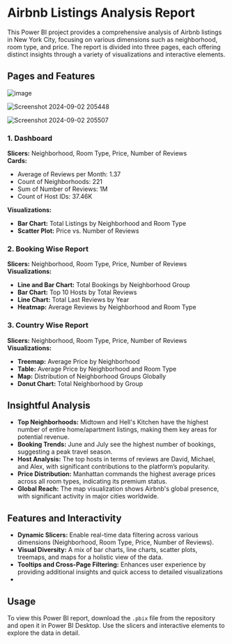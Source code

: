 # Airbnb Listings Analysis Report

This Power BI project provides a comprehensive analysis of Airbnb listings in New York City, focusing on various dimensions such as neighborhood, room type, and price. The report is divided into three pages, each offering distinct insights through a variety of visualizations and interactive elements.

## Pages and Features

![image](https://github.com/user-attachments/assets/ec31b8fc-37d3-4382-83e2-0d68d6946962)

![Screenshot 2024-09-02 205448](https://github.com/user-attachments/assets/252f80e7-02f2-4eb3-adaa-259e981c83f2)

![Screenshot 2024-09-02 205507](https://github.com/user-attachments/assets/f55a7cd6-a9f2-4b38-8aa6-4951468b06de)


### 1. Dashboard

**Slicers:** Neighborhood, Room Type, Price, Number of Reviews  
**Cards:**  
- Average of Reviews per Month: 1.37  
- Count of Neighborhoods: 221  
- Sum of Number of Reviews: 1M  
- Count of Host IDs: 37.46K

**Visualizations:**  
- **Bar Chart:** Total Listings by Neighborhood and Room Type
- **Scatter Plot:** Price vs. Number of Reviews

### 2. Booking Wise Report

**Slicers:** Neighborhood, Room Type, Price, Number of Reviews  
**Visualizations:**  
- **Line and Bar Chart:** Total Bookings by Neighborhood Group
- **Bar Chart:** Top 10 Hosts by Total Reviews
- **Line Chart:** Total Last Reviews by Year
- **Heatmap:** Average Reviews by Neighborhood and Room Type

### 3. Country Wise Report

**Slicers:** Neighborhood, Room Type, Price, Number of Reviews  
**Visualizations:**  
- **Treemap:** Average Price by Neighborhood
- **Table:** Average Price by Neighborhood and Room Type
- **Map:** Distribution of Neighborhood Groups Globally
- **Donut Chart:** Total Neighborhood by Group

## Insightful Analysis

- **Top Neighborhoods:** Midtown and Hell's Kitchen have the highest number of entire home/apartment listings, making them key areas for potential revenue.
- **Booking Trends:** June and July see the highest number of bookings, suggesting a peak travel season.
- **Host Analysis:** The top hosts in terms of reviews are David, Michael, and Alex, with significant contributions to the platform’s popularity.
- **Price Distribution:** Manhattan commands the highest average prices across all room types, indicating its premium status.
- **Global Reach:** The map visualization shows Airbnb's global presence, with significant activity in major cities worldwide.

## Features and Interactivity

- **Dynamic Slicers:** Enable real-time data filtering across various dimensions (Neighborhood, Room Type, Price, Number of Reviews).
- **Visual Diversity:** A mix of bar charts, line charts, scatter plots, treemaps, and maps for a holistic view of the data.
- **Tooltips and Cross-Page Filtering:** Enhances user experience by providing additional insights and quick access to detailed visualizations
- 
## Usage

To view this Power BI report, download the `.pbix` file from the repository and open it in Power BI Desktop. Use the slicers and interactive elements to explore the data in detail.


